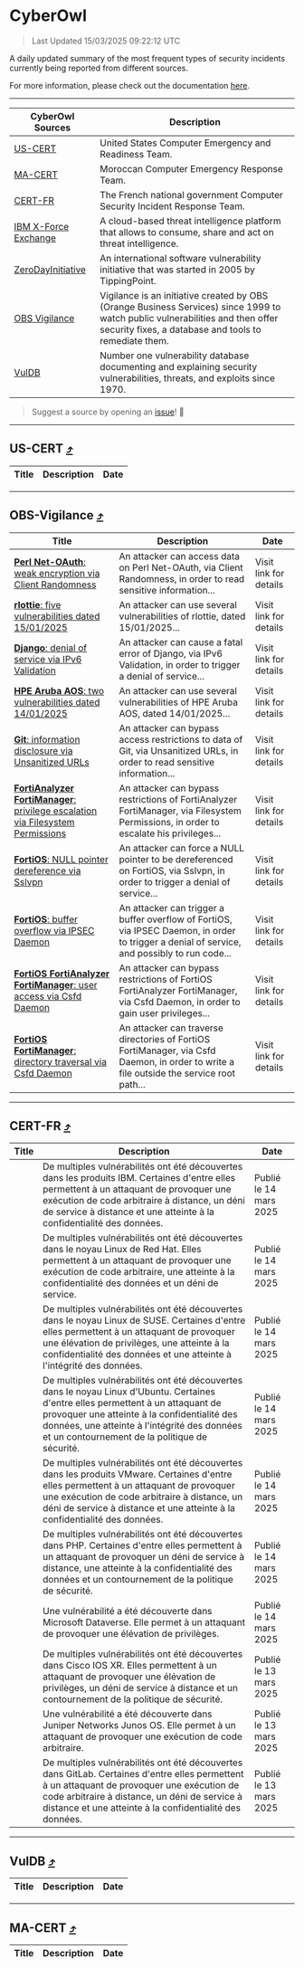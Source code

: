 
 <div id='top'></div>

# CyberOwl

 > Last Updated 15/03/2025 09:22:12 UTC
 
 A daily updated summary of the most frequent types of security incidents currently being reported from different sources.
 
 For more information, please check out the documentation [here](./docs/README.md).
 
 ---
 |CyberOwl Sources|Description|
 |---|---|
 |[US-CERT](#us-cert-arrow_heading_up)|United States Computer Emergency and Readiness Team.|
 |[MA-CERT](#ma-cert-arrow_heading_up)|Moroccan Computer Emergency Response Team.|
 |[CERT-FR](#cert-fr-arrow_heading_up)|The French national government Computer Security Incident Response Team.|
 |[IBM X-Force Exchange](#ibmcloud-arrow_heading_up)|A cloud-based threat intelligence platform that allows to consume, share and act on threat intelligence.|
 |[ZeroDayInitiative](#zerodayinitiative-arrow_heading_up)|An international software vulnerability initiative that was started in 2005 by TippingPoint.|
 |[OBS Vigilance](#obs-vigilance-arrow_heading_up)|Vigilance is an initiative created by OBS (Orange Business Services) since 1999 to watch public vulnerabilities and then offer security fixes, a database and tools to remediate them.|
 |[VulDB](#vuldb-arrow_heading_up)|Number one vulnerability database documenting and explaining security vulnerabilities, threats, and exploits since 1970.|
 
 > Suggest a source by opening an [issue](https://github.com/karimhabush/cyberowl/issues)! :raised_hands:
 ---

## US-CERT [:arrow_heading_up:](#cyberowl)

 |Title|Description|Date|
 |---|---|---|
 
 ---

## OBS-Vigilance [:arrow_heading_up:](#cyberowl)

 |Title|Description|Date|
 |---|---|---|
 |[<a href="https://vigilance.fr/vulnerability/Perl-Net-OAuth-weak-encryption-via-Client-Randomness-46106" class="noirorange"><b>Perl Net-OAuth</b>: weak encryption via Client Randomness</a>](https://vigilance.fr/vulnerability/Perl-Net-OAuth-weak-encryption-via-Client-Randomness-46106)|An attacker can access data on Perl Net-OAuth, via Client Randomness, in order to read sensitive information...|Visit link for details|
 |[<a href="https://vigilance.fr/vulnerability/rlottie-five-vulnerabilities-dated-15-01-2025-46105" class="noirorange"><b>rlottie</b>: five vulnerabilities dated 15/01/2025</a>](https://vigilance.fr/vulnerability/rlottie-five-vulnerabilities-dated-15-01-2025-46105)|An attacker can use several vulnerabilities of rlottie, dated 15/01/2025...|Visit link for details|
 |[<a href="https://vigilance.fr/vulnerability/Django-denial-of-service-via-IPv6-Validation-46104" class="noirorange"><b>Django</b>: denial of service via IPv6 Validation</a>](https://vigilance.fr/vulnerability/Django-denial-of-service-via-IPv6-Validation-46104)|An attacker can cause a fatal error of Django, via IPv6 Validation, in order to trigger a denial of service...|Visit link for details|
 |[<a href="https://vigilance.fr/vulnerability/HPE-Aruba-AOS-two-vulnerabilities-dated-14-01-2025-46103" class="noirorange"><b>HPE Aruba AOS</b>: two vulnerabilities dated 14/01/2025</a>](https://vigilance.fr/vulnerability/HPE-Aruba-AOS-two-vulnerabilities-dated-14-01-2025-46103)|An attacker can use several vulnerabilities of HPE Aruba AOS, dated 14/01/2025...|Visit link for details|
 |[<a href="https://vigilance.fr/vulnerability/Git-information-disclosure-via-Unsanitized-URLs-46097" class="noirorange"><b>Git</b>: information disclosure via Unsanitized URLs</a>](https://vigilance.fr/vulnerability/Git-information-disclosure-via-Unsanitized-URLs-46097)|An attacker can bypass access restrictions to data of Git, via Unsanitized URLs, in order to read sensitive information...|Visit link for details|
 |[<a href="https://vigilance.fr/vulnerability/FortiAnalyzer-FortiManager-privilege-escalation-via-Filesystem-Permissions-46095" class="noirorange"><b>FortiAnalyzer  FortiManager</b>: privilege escalation via Filesystem Permissions</a>](https://vigilance.fr/vulnerability/FortiAnalyzer-FortiManager-privilege-escalation-via-Filesystem-Permissions-46095)|An attacker can bypass restrictions of FortiAnalyzer  FortiManager, via Filesystem Permissions, in order to escalate his privileges...|Visit link for details|
 |[<a href="https://vigilance.fr/vulnerability/FortiOS-NULL-pointer-dereference-via-Sslvpn-46094" class="noirorange"><b>FortiOS</b>: NULL pointer dereference via Sslvpn</a>](https://vigilance.fr/vulnerability/FortiOS-NULL-pointer-dereference-via-Sslvpn-46094)|An attacker can force a NULL pointer to be dereferenced on FortiOS, via Sslvpn, in order to trigger a denial of service...|Visit link for details|
 |[<a href="https://vigilance.fr/vulnerability/FortiOS-buffer-overflow-via-IPSEC-Daemon-46093" class="noirorange"><b>FortiOS</b>: buffer overflow via IPSEC Daemon</a>](https://vigilance.fr/vulnerability/FortiOS-buffer-overflow-via-IPSEC-Daemon-46093)|An attacker can trigger a buffer overflow of FortiOS, via IPSEC Daemon, in order to trigger a denial of service, and possibly to run code...|Visit link for details|
 |[<a href="https://vigilance.fr/vulnerability/FortiOS-FortiAnalyzer-FortiManager-user-access-via-Csfd-Daemon-46092" class="noirorange"><b>FortiOS  FortiAnalyzer  FortiManager</b>: user access via Csfd Daemon</a>](https://vigilance.fr/vulnerability/FortiOS-FortiAnalyzer-FortiManager-user-access-via-Csfd-Daemon-46092)|An attacker can bypass restrictions of FortiOS  FortiAnalyzer  FortiManager, via Csfd Daemon, in order to gain user privileges...|Visit link for details|
 |[<a href="https://vigilance.fr/vulnerability/FortiOS-FortiManager-directory-traversal-via-Csfd-Daemon-46091" class="noirorange"><b>FortiOS  FortiManager</b>: directory traversal via Csfd Daemon</a>](https://vigilance.fr/vulnerability/FortiOS-FortiManager-directory-traversal-via-Csfd-Daemon-46091)|An attacker can traverse directories of FortiOS  FortiManager, via Csfd Daemon, in order to write a file outside the service root path...|Visit link for details|
 
 ---

## CERT-FR [:arrow_heading_up:](#cyberowl)

 |Title|Description|Date|
 |---|---|---|
 |[](https://www.cert.ssi.gouv.fr/avis/CERTFR-2025-AVI-0214/)|De multiples vulnérabilités ont été découvertes dans les produits IBM. Certaines d'entre elles permettent à un attaquant de provoquer une exécution de code arbitraire à distance, un déni de service à distance et une atteinte à la confidentialité des données.|Publié le 14 mars 2025|
 |[](https://www.cert.ssi.gouv.fr/avis/CERTFR-2025-AVI-0213/)|De multiples vulnérabilités ont été découvertes dans le noyau Linux de Red Hat. Elles permettent à un attaquant de provoquer une exécution de code arbitraire, une atteinte à la confidentialité des données et un déni de service.|Publié le 14 mars 2025|
 |[](https://www.cert.ssi.gouv.fr/avis/CERTFR-2025-AVI-0212/)|De multiples vulnérabilités ont été découvertes dans le noyau Linux de SUSE. Certaines d'entre elles permettent à un attaquant de provoquer une élévation de privilèges, une atteinte à la confidentialité des données et une atteinte à l'intégrité des données.|Publié le 14 mars 2025|
 |[](https://www.cert.ssi.gouv.fr/avis/CERTFR-2025-AVI-0211/)|De multiples vulnérabilités ont été découvertes dans le noyau Linux d'Ubuntu. Certaines d'entre elles permettent à un attaquant de provoquer une atteinte à la confidentialité des données, une atteinte à l'intégrité des données et un contournement de la politique de sécurité.|Publié le 14 mars 2025|
 |[](https://www.cert.ssi.gouv.fr/avis/CERTFR-2025-AVI-0210/)|De multiples vulnérabilités ont été découvertes dans les produits VMware. Certaines d'entre elles permettent à un attaquant de provoquer une exécution de code arbitraire à distance, un déni de service à distance et une atteinte à la confidentialité des données.|Publié le 14 mars 2025|
 |[](https://www.cert.ssi.gouv.fr/avis/CERTFR-2025-AVI-0209/)|De multiples vulnérabilités ont été découvertes dans PHP. Certaines d'entre elles permettent à un attaquant de provoquer un déni de service à distance, une atteinte à la confidentialité des données et un contournement de la politique de sécurité.|Publié le 14 mars 2025|
 |[](https://www.cert.ssi.gouv.fr/avis/CERTFR-2025-AVI-0208/)|Une vulnérabilité a été découverte dans Microsoft Dataverse. Elle permet à un attaquant de provoquer une élévation de privilèges.|Publié le 14 mars 2025|
 |[](https://www.cert.ssi.gouv.fr/avis/CERTFR-2025-AVI-0207/)|De multiples vulnérabilités ont été découvertes dans Cisco IOS XR. Elles permettent à un attaquant de provoquer une élévation de privilèges, un déni de service à distance et un contournement de la politique de sécurité.|Publié le 13 mars 2025|
 |[](https://www.cert.ssi.gouv.fr/avis/CERTFR-2025-AVI-0206/)|Une vulnérabilité a été découverte dans Juniper Networks Junos OS. Elle permet à un attaquant de provoquer une exécution de code arbitraire.|Publié le 13 mars 2025|
 |[](https://www.cert.ssi.gouv.fr/avis/CERTFR-2025-AVI-0205/)|De multiples vulnérabilités ont été découvertes dans GitLab. Certaines d'entre elles permettent à un attaquant de provoquer une exécution de code arbitraire à distance, un déni de service à distance et une atteinte à la confidentialité des données.|Publié le 13 mars 2025|
 
 ---

## VulDB [:arrow_heading_up:](#cyberowl)

 |Title|Description|Date|
 |---|---|---|
 
 ---

## MA-CERT [:arrow_heading_up:](#cyberowl)

 |Title|Description|Date|
 |---|---|---|
 